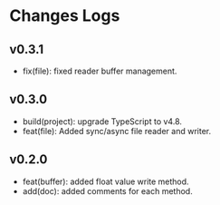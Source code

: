 # Changes Logs

## v0.3.1

- fix(file): fixed reader buffer management.

## v0.3.0

- build(project): upgrade TypeScript to v4.8.
- feat(file): Added sync/async file reader and writer.

## v0.2.0

- feat(buffer): added float value write method.
- add(doc): added comments for each method.
